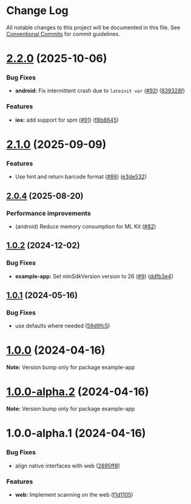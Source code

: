# Change Log

All notable changes to this project will be documented in this file.
See [Conventional Commits](https://conventionalcommits.org) for commit guidelines.

# [2.2.0](https://github.com/ionic-team/capacitor-barcode-scanner/compare/v2.1.0...v2.2.0) (2025-10-06)


### Bug Fixes

* **android:** Fix intermittent crash due to `lateinit var` ([#92](https://github.com/ionic-team/capacitor-barcode-scanner/issues/92)) ([839328f](https://github.com/ionic-team/capacitor-barcode-scanner/commit/839328fd5234bef6ff1b6077ec7cfece3af01de9))


### Features

* **ios:** add support for spm ([#91](https://github.com/ionic-team/capacitor-barcode-scanner/issues/91)) ([f8b8645](https://github.com/ionic-team/capacitor-barcode-scanner/commit/f8b864556a1485e14b0d84aa5e9e02695ae2356c))





# [2.1.0](https://github.com/ionic-team/capacitor-barcode-scanner/compare/v2.0.4...v2.1.0) (2025-09-09)


### Features

* Use hint and return barcode format ([#86](https://github.com/ionic-team/capacitor-barcode-scanner/issues/86)) ([e3de532](https://github.com/ionic-team/capacitor-barcode-scanner/commit/e3de532351db36674c4f0f372b705d299f63b785))





## [2.0.4](https://github.com/ionic-team/capacitor-barcode-scanner/compare/v2.0.3...v2.0.4) (2025-08-20)

### Performance improvements

* (android) Reduce memory consumption for ML Kit ([#82](https://github.com/ionic-team/capacitor-barcode-scanner/pull/82))





## [1.0.2](https://github.com/ionic-team/capacitor-barcode-scanner/compare/v1.0.1...v1.0.2) (2024-12-02)


### Bug Fixes

* **example-app:** Set minSdkVersion version to 26 ([#9](https://github.com/ionic-team/capacitor-barcode-scanner/issues/9)) ([ddfb3e4](https://github.com/ionic-team/capacitor-barcode-scanner/commit/ddfb3e493713d49ac0dc7142da357d9c5f790958))





## [1.0.1](https://github.com/ionic-team/capacitor-barcode-scanner/compare/v1.0.0...v1.0.1) (2024-05-16)


### Bug Fixes

* use defaults where needed ([59d9fc5](https://github.com/ionic-team/capacitor-barcode-scanner/commit/59d9fc5b1eb8fe65a3a1fd6d8cf361666d27154f))





# [1.0.0](https://github.com/ionic-team/capacitor-barcode-scanner/compare/v1.0.0-alpha.2...v1.0.0) (2024-04-16)

**Note:** Version bump only for package example-app





# [1.0.0-alpha.2](https://github.com/ionic-team/capacitor-barcode-scanner/compare/v1.0.0-alpha.1...v1.0.0-alpha.2) (2024-04-16)

**Note:** Version bump only for package example-app





# 1.0.0-alpha.1 (2024-04-16)


### Bug Fixes

* align native interfaces with web ([2895ff8](https://github.com/ionic-team/capacitor-barcode-scanner/commit/2895ff894d0a4a976afc32b4d34749cdae49054a))


### Features

* **web:** Implement scanning on the web ([f1d1105](https://github.com/ionic-team/capacitor-barcode-scanner/commit/f1d11053996969790e7f468c024606cb61479b63))

